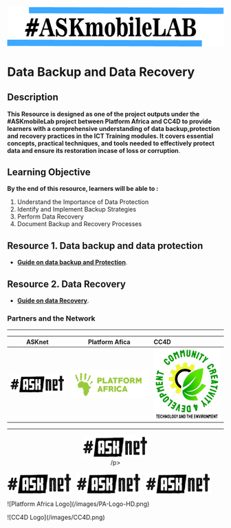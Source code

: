 
 ![Pic](/images/vann.jpg)

# Data Backup and Data Recovery 


## Description 

 **This Resource is designed as one of the  project outputs under the #ASKmobileLab project between Platform Africa and CC4D  to provide learners with a comprehensive understanding of data backup,protection and recovery practices in the ICT Training modules. It covers essential concepts, practical techniques, and tools needed to effectively protect data and ensure its restoration incase of loss or corruption**.

## Learning Objective 
**By the end of this resource, learners will be able to :**

1. Understand the Importance of Data Protection
2. Identify and Implement Backup Strategies
3. Perform Data Recovery
4. Document Backup and Recovery Processes


## Resource 1. Data backup and data protection 

+ [**Guide on data backup and Protection**](Resource-file/Data-Backup-And-Protection.md).

## Resource 2. Data Recovery 

+ [**Guide on data Recovery**](Resource-file/Data-Recovery.md).








### Partners and the  Network
******* 
| ASKnet| Platform Afica| CC4D |
| :--------:| :--------: |:--------|
|![ASKnet Logo](/images/asknet-logo.png)|![Platform Africa Logo](/images/PA-Logo-HD.png)|![CC4D Logo](/images/CC4D.png)|
  ******* 

<p align="center" width="100%"><img width="30%" src="/images/asknet-logo.png" alt="ASKnet Logo"/><br>/p>


<div style="display: flex; flex-wrap: wrap; gap: 10px;">
 <img width="30%" src="/images/asknet-logo.png" alt="ASKnet Logo"/>
 <img width="30%" src="/images/asknet-logo.png" alt="ASKnet Logo"/>
 <img width="30%" src="/images/asknet-logo.png" alt="ASKnet Logo"/>
</div>

<p width="30%">![Platform Africa Logo](/images/PA-Logo-HD.png)</p>
 <p width="30%">![CC4D Logo](/images/CC4D.png)</p>
